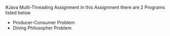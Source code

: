 #Java Multi-Threading Assignment
In this Assignment there are 2 Programs listed below
* Producer-Consumer Problem
* Dining Philosopher Problem